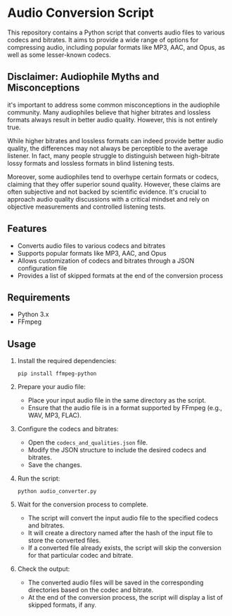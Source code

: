 # Audio Conversion Script

This repository contains a Python script that converts audio files to various codecs and bitrates. It aims to provide a wide range of options for compressing audio, including popular formats like MP3, AAC, and Opus, as well as some lesser-known codecs.

## Disclaimer: Audiophile Myths and Misconceptions

it's important to address some common misconceptions in the audiophile community. Many audiophiles believe that higher bitrates and lossless formats always result in better audio quality. However, this is not entirely true.

While higher bitrates and lossless formats can indeed provide better audio quality, the differences may not always be perceptible to the average listener. In fact, many people struggle to distinguish between high-bitrate lossy formats and lossless formats in blind listening tests.

Moreover, some audiophiles tend to overhype certain formats or codecs, claiming that they offer superior sound quality. However, these claims are often subjective and not backed by scientific evidence. It's crucial to approach audio quality discussions with a critical mindset and rely on objective measurements and controlled listening tests.

## Features

- Converts audio files to various codecs and bitrates
- Supports popular formats like MP3, AAC, and Opus
- Allows customization of codecs and bitrates through a JSON configuration file
- Provides a list of skipped formats at the end of the conversion process

## Requirements

- Python 3.x
- FFmpeg

## Usage

1. Install the required dependencies:
   ```
   pip install ffmpeg-python
   ```

2. Prepare your audio file:
   - Place your input audio file in the same directory as the script.
   - Ensure that the audio file is in a format supported by FFmpeg (e.g., WAV, MP3, FLAC).

3. Configure the codecs and bitrates:
   - Open the `codecs_and_qualities.json` file.
   - Modify the JSON structure to include the desired codecs and bitrates.
   - Save the changes.

4. Run the script:
   ```
   python audio_converter.py
   ```

5. Wait for the conversion process to complete.
   - The script will convert the input audio file to the specified codecs and bitrates.
   - It will create a directory named after the hash of the input file to store the converted files.
   - If a converted file already exists, the script will skip the conversion for that particular codec and bitrate.

6. Check the output:
   - The converted audio files will be saved in the corresponding directories based on the codec and bitrate.
   - At the end of the conversion process, the script will display a list of skipped formats, if any.
